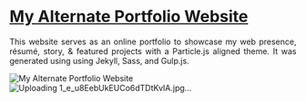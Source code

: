 # <a href="https://lenhathoanvu.github.io/" target="_blank">My Alternate Portfolio Website</a>

 <p align="justify">This website serves as an online portfolio to showcase my web presence, résumé, story, & featured projects with a Particle.js aligned theme. It was generated using using Jekyll, Sass, and Gulp.js.</p>
 
![My Alternate Portfolio Website](https://raw.githubusercontent.com/AVS1508/My-Alternate-Portfolio-Website/master/My-Portfolio-Website.jpg)
![Uploading 1_e_u8EebUkEUCo6dTDtKvIA.jpg…]()
